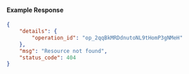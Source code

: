 <!-- Code generated for API Clients. DO NOT EDIT. -->

#### Example Response

```json
{
	"details": {
		"operation_id": "op_2qqBkMRDdnutoNL9tHomP3gNMeH"
	},
	"msg": "Resource not found",
	"status_code": 404
}
```
